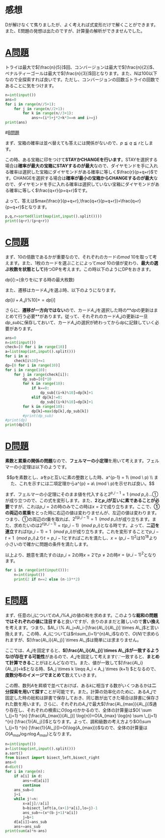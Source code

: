 # 感想

Dが解けなくて焦りましたが、よく考えれば式変形だけで解くことができます。また、E問題の発想は出たのですが、計算量の解析ができませんでした。

# [A問題](https://yukicoder.me/problems/no/1229)

トライは最大で$[\frac{n}{5}]$回、コンバージョンは最大で$[\frac{n}{2}]$、ペナルティーゴールは最大で$[\frac{n}{3}]$回となります。また、$N$は100以下なので全探索すれば良いです。ただし、コンバージョンの回数$\leqq$トライの回数であることに気をつけます。

```python:A.py
n=int(input())
ans=0
for i in range(n//5+1):
    for j in range(n//2+1):
        for k in range(n//3+1):
            ans+=(i*5+j*2+k*3==n and i>=j)
print(ans)
```

#[B問題](https://yukicoder.me/problems/no/1230)

まず、宝箱の確率は並べ替えても答えには関係がないので、$p \leqq q \leqq r$とします。

この時、ある宝箱に印をつけて**STAYかCHANGEを行います**。STAYを選択する場合は**確率が最大の宝箱にSTAYするのが最大**なので、ダイヤモンドを手に入れる確率は選択した宝箱にダイヤモンドがある確率に等しく$\frac{r}{p+q+r}$です。CHANGEを選択する場合は**確率が最小の宝箱からCHANGEするのが最大**なので、ダイヤモンドを手に入れる確率は選択していない宝箱にダイヤモンドがある確率に等しく$\frac{q+r}{p+q+r}$です。

よって、答えは$max(\frac{r}{p+q+r},\frac{q+r}{p+q+r})=\frac{q+r}{p+q+r}$となります。

```python:B.py
p,q,r=sorted(list(map(int,input().split())))
print((q+r)/(p+q+r))
```

# [C問題](https://yukicoder.me/problems/no/1231)

まず、10の倍数であるかが重要なので、それぞれのカードの$mod\ 10$を取って考えます。また、1枚のカードを選ぶことによって$mod\ 10$の値が変わり、**最大の選ぶ枚数を状態として**持つDPを考えます。この時以下のようにDPをおきます。

$dp[i]:=$(余りを$i$にする時の最大枚数)

また、遷移はカード$A\_j$を選ぶ時、以下のようになります。

$dp[(i+A\_j)\%10]+=dp[i]$

さらに、**遷移が一方向ではない**ので、カード$A\_j$を選択した時の**$dp$の更新はまとめて行う必要**があります。従って、それぞれのカード$A\_j$の更新は一旦$dp\_sub$に保存しておいて、カード$A\_j$の選択が終わってから$dp$に記録していく必要があります。

```python:C.py
ans=0
n=int(input())
check=[0 for i in range(10)]
a=list(map(int,input().split()))
for i in a:
    check[i%10]+=1
dp=[0 for i in range(10)]
for i in range(10):
    for j in range(check[i]):
        dp_sub=[0]*10
        for k in range(10):
            if k==0:
                dp_sub[(i+k)%10]=dp[k]+1
            elif dp[k]!=0:
                dp_sub[(i+k)%10]=dp[k]+1
        for k in range(10):
            dp[k]=max(dp[k],dp_sub[k])
        #print(dp_sub)
#print(dp)
print(dp[0])
```

# [D問題](https://yukicoder.me/problems/no/1232)

**素数と累乗の関係の問題**なので、**フェルマーの小定理**を用いて考えます。フェルマーの小定理は以下のようです。

```math
pを素数とし、aをpと互いに素の整数とした時、a^{p-1} = 1\ (mod \ p) \\
また、これを示すには二項定理からa^{p} = a\ (mod \ p)を示せれば良い。
```

まず、フェルマーの小定理にそのまま値を代入すると$2^{p\_i-1} = 1\ (mod \ p\_i)$…①が成り立つので、この式を変形します。また、**2と$p\_i$が互いに素であることが必要**ですが、これは$p\_i=2$の時のみでこの時は$x=2$で成り立ちます。ここで、**①の両辺の累乗**をとった時に右辺の値は変わりませんが、左辺の値は変わります。つまり、①の両辺の$t$乗を取れば、$2^{t(p\_i-1)} = 1 \ \ (mod \ p\_i)$が成り立ちます。また、求めたいのは$2^{t(p\_i-1)} = t(p\_i-1) \ \ (mod \ p\_i)$となる時です。よって、**二辺を連立**すれば$t(p\_i-1)=1 \ \ (mod \ p\_i)$が成り立ちます。これを変形することで$p\_i-t=1  \ \ (mod \ p\_i)$より$t=p\_i-1$とすればこれを満たし、$x=(p\_i-1)^2$は$10^{18}$より小さいので確かに問題の条件を満たします。

以上より、題意を満たすのは$p\_i=2$の時$x=2$で$p \neq 2$の時$x=(p\_i-1)^2$となります。

```python:D.py
for i in range(int(input())):
    n=int(input())
    print(2 if n==2 else (n-1)**2)
```

# [E問題](https://yukicoder.me/problems/no/1233)

まず、任意の$i,j$についての$A\_i \% A\_j$の値の和を求めます。このような**総和の問題ではそれぞれの値に注目する**と良いですが、余りのままだと難しいので**言い換え**を考えます。つまり、$A\_i \% A\_j=A\_i-[\frac{A\_i}{A\_j}] \times A\_j$と言い換えます。この時、$A\_i$については$n\sum_{i=1}^{n}A\_i$なので、$O(N)$で求められますが、$[\frac{A\_i}{A\_j}] \times A\_j$は簡単には求まりません。

ここでは、$A\_j$を固定すると、**$[\frac{A\_i}{A\_j}] \times A\_j$が一致するような$i$が存在する可能性**があるので、$A\_j$を固定して考えます($\because$一致すると、**まとめて計算できる**ことがほとんどなので)。また、値が一致して$[\frac{A\_i}{A\_j}]=k$となる時、$A\_j \times k \leqq A\_i < A\_j \times (k+1) $となるので、**度数分布のイメージでまとめて**数えていきます。

この際、数列$A$を昇順で並べておけば、ある$k$に相当する数がいくつあるかは**二分探索を用いて探す**ことが可能です。また。計算の効率化のために、ある$A\_j$で固定した時の総和は辞書で保存しておき、同じ数が出てきた場合は辞書に保存された数を用います。さらに、それぞれの$A\_j$で最大$[\frac{A\_{max}}{A\_j}]$通り存在し、それぞれの検索に$O(\log{n})$かかるので、全体の計算量は$O( \sum \_{j=1} ^{n} [\frac{A\_{max}}{A\_j}] \log{n})=O(A_{max} \log{n} \sum \_{j=1} ^{n} [\frac{1}{A\_j}])$となります。よって、調和級数の考え方より$O(\sum \_{j=1} ^{n} [\frac{1}{A\_j}])=O(\log{A_{max}})$なので、全体の計算量は$O(A_{max} \log{n} \log{A_{max}})$となります。


```python:E.py
n=int(input())
a=list(map(int,input().split()))
a.sort()
from bisect import bisect_left,bisect_right
ans=0
d=dict()
for i in range(n):
    if a[i] in d:
        ans+=d[a[i]]
        continue
    ans_sub=0
    j=i
    while j!=n:
        x=a[j]//a[i]
        b=bisect_left(a,(x+1)*a[i],lo=j)-1
        ans_sub+=(x*(b-j+1)*a[i])
        j=b+1
    d[a[i]]=ans_sub
    ans+=ans_sub
print(sum(a)*n-ans)
```
